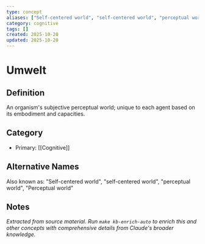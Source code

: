```yaml
---
type: concept
aliases: ["Self-centered world", "self-centered world", "perceptual world", "Perceptual world"]
category: cognitive
tags: []
created: 2025-10-20
updated: 2025-10-20
---
```


# Umwelt

## Definition

An organism's subjective perceptual world; unique to each agent based on its embodiment and capacities.

## Category

- Primary: [[Cognitive]]

## Alternative Names

Also known as: "Self-centered world", "self-centered world", "perceptual world", "Perceptual world"

## Notes

*Extracted from source material. Run `make kb-enrich-auto` to enrich this and other concepts with comprehensive details from Claude's broader knowledge.*
